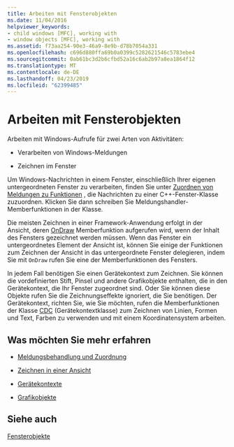 ```yaml
---
title: Arbeiten mit Fensterobjekten
ms.date: 11/04/2016
helpviewer_keywords:
- child windows [MFC], working with
- window objects [MFC], working with
ms.assetid: f73aa254-90e3-46a9-8e9b-d78b7054a331
ms.openlocfilehash: c696d880ffa69b0a0399c5282621546c5783ebe4
ms.sourcegitcommit: 0ab61bc3d2b6cfbd52a16c6ab2b97a8ea1864f12
ms.translationtype: MT
ms.contentlocale: de-DE
ms.lasthandoff: 04/23/2019
ms.locfileid: "62399485"
---
```

# <a name="working-with-window-objects"></a>Arbeiten mit Fensterobjekten

Arbeiten mit Windows-Aufrufe für zwei Arten von Aktivitäten:

- Verarbeiten von Windows-Meldungen

- Zeichnen im Fenster

Um Windows-Nachrichten in einem Fenster, einschließlich Ihrer eigenen untergeordneten Fenster zu verarbeiten, finden Sie unter [Zuordnen von Meldungen zu Funktionen](../mfc/reference/mapping-messages-to-functions.md) , die Nachrichten zu einer C++-Fenster-Klasse zuzuordnen. Klicken Sie dann schreiben Sie Meldungshandler-Memberfunktionen in der Klasse.

Die meisten Zeichnen in einer Framework-Anwendung erfolgt in der Ansicht, deren [OnDraw](../mfc/reference/cview-class.md#ondraw) Memberfunktion aufgerufen wird, wenn der Inhalt des Fensters gezeichnet werden müssen. Wenn das Fenster ein untergeordnetes Element der Ansicht ist, können Sie einige der Funktionen zum Zeichnen der Ansicht in das untergeordnete Fenster delegieren, indem Sie mit `OnDraw` rufen Sie eine der Memberfunktionen des Fensters.

In jedem Fall benötigen Sie einen Gerätekontext zum Zeichnen. Sie können die vordefinierten Stift, Pinsel und andere Grafikobjekte enthalten, die in den Gerätekontext, die Ihr Fenster zugeordnet sind. Oder Sie können diese Objekte rufen Sie die Zeichnungseffekte ignoriert, die Sie benötigen. Der Gerätekontext, richten Sie, wie Sie möchten, rufen die Memberfunktionen der Klasse [CDC](../mfc/reference/cdc-class.md) (Gerätekontextklasse) zum Zeichnen von Linien, Formen und Text, Farben zu verwenden und mit einem Koordinatensystem arbeiten.

## <a name="what-do-you-want-to-know-more-about"></a>Was möchten Sie mehr erfahren

- [Meldungsbehandlung und Zuordnung](../mfc/message-handling-and-mapping.md)

- [Zeichnen in einer Ansicht](../mfc/drawing-in-a-view.md)

- [Gerätekontexte](../mfc/device-contexts.md)

- [Grafikobjekte](../mfc/graphic-objects.md)

## <a name="see-also"></a>Siehe auch

[Fensterobjekte](../mfc/window-objects.md)
